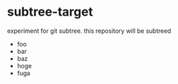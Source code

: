 # subtree-target
experiment for git subtree. this repository will be subtreed

* foo
* bar
* baz
* hoge
* fuga
